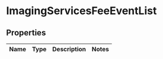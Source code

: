 # ImagingServicesFeeEventList

## Properties
Name | Type | Description | Notes
------------ | ------------- | ------------- | -------------
